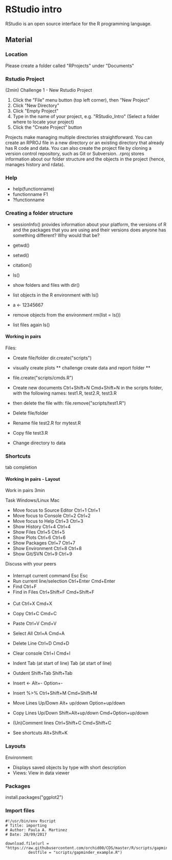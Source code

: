 # RStudio intro
RStudio is an open source interface for the R programming language.

## Material

### Location
Please create a folder called "RProjects" under "Documents"

### Rstudio Project

(2min)
Challenge 1 - New Rstudio Project
1. Click the "File" menu button (top left corner), then "New Project"
2. Click "New Directory"
3. Click "Empty Project"
4. Type in the name of your project, e.g. "RStudio_Intro"
(Select a folder where to locate your project)
5. Click the "Create Project" button

Projects make managing multiple directories straightforward. You can create an RPROJ file in a new directory or an existing directory that already has R code and data. You can also create the project file by cloning a version control repository, such as Git or Subversion.
.rproj stores information about our folder structure and the objects in the project (hence, manages history and rdata).

### Help

- help(functionname)
- functionname F1
- ?functionname 

### Creating a folder structure

- sessionInfo()
provides information about your platform, the versions of R and the packages that you are using and their versions
does anyone has something different? Why would that be?

- getwd()
- setwd()
- citation()
- ls()
- show folders and files with dir()
- list objects in the R environment with ls()
- a <- 12345667 
- remove objects from the environment rm(list = ls())
- list files again ls()

#### Working in pairs

Files:
  
  * Create file/folder dir.create("scripts")
  * visually create plots
  ** challenge create data and report folder **

  * file.create("scripts/cmds.R")
  
  * Create new documents Ctrl+Shift+N Cmd+Shift+N
  in the scripts folder, with the following names: test1.R, test2.R, test3.R
  
  * then delete the file with:  file.remove("scripts/test1.R") 
  
  * Delete file/folder
  * Rename file test2.R for mytest.R
  * Copy file test3.R
  * Change directory to data


### Shortcuts
tab completion

#### Working in pairs - Layout 
Work in pairs 3min

Task Windows/Linux Mac

- Move focus to Source Editor Ctrl+1 Ctrl+1
- Move focus to Console Ctrl+2 Ctrl+2
- Move focus to Help Ctrl+3 Ctrl+3
- Show History Ctrl+4 Ctrl+4
- Show Files Ctrl+5 Ctrl+5
- Show Plots Ctrl+6 Ctrl+6
- Show Packages Ctrl+7 Ctrl+7
- Show Environment Ctrl+8 Ctrl+8
- Show Git/SVN Ctrl+9 Ctrl+9

Discuss with your peers

####
- Interrupt current command Esc Esc
- Run current line/selection Ctrl+Enter Cmd+Enter
- Find Ctrl+F
- Find in Files Ctrl+Shift+F Cmd+Shift+F

####
- Cut Ctrl+X Cmd+X
- Copy Ctrl+C Cmd+C
- Paste Ctrl+V Cmd+V
- Select All Ctrl+A Cmd+A
- Delete Line Ctrl+D Cmd+D
- Clear console Ctrl+l Cmd+l

- Indent Tab (at start of line) Tab (at start of line)
- Outdent Shift+Tab Shift+Tab

- Insert <- Alt+- Option+-
- Insert %>% Ctrl+Shift+M Cmd+Shift+M

- Move Lines Up/Down Alt+ up/down Option+up/down
- Copy Lines Up/Down Shift+Alt+up/down Cmd+Option+up/down

- (Un)Comment lines Ctrl+Shift+C Cmd+Shift+C

- See shortcuts Alt+Shift+K

### Layouts

Environment: 
  * Displays saved objects by type with short description
  * Views: View in data viewer
  
### Packages
install.packages("ggplot2")

### Import files  


    #!/usr/bin/env Rscript
    # Title: importing
    # Author: Paula A. Martinez
    # Date: 28/09/2017

    download.file(url = "https://raw.githubusercontent.com/orchid00/CDS/master/R/scripts/gapminder_example.R",
              destfile = "scripts/gapminder_example.R")
  
